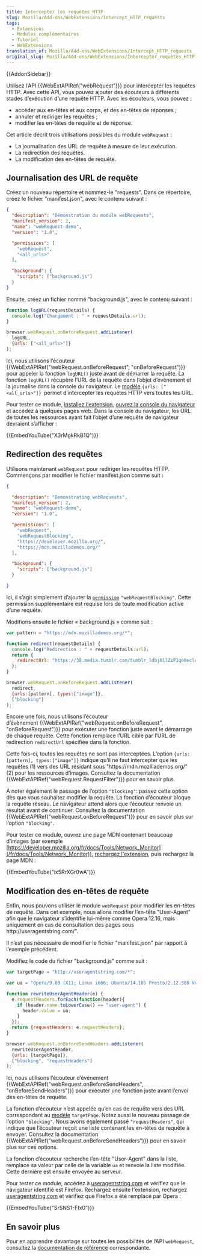 ```yaml
---
title: Intercepter les requêtes HTTP
slug: Mozilla/Add-ons/WebExtensions/Intercept_HTTP_requests
tags:
  - Extensions
  - Modules complémentaires
  - Tutoriel
  - WebExtensions
translation_of: Mozilla/Add-ons/WebExtensions/Intercept_HTTP_requests
original_slug: Mozilla/Add-ons/WebExtensions/Intercepter_requêtes_HTTP
---
```

{{AddonSidebar}}

Utilisez l’API {{WebExtAPIRef("webRequest")}} pour intercepter les requêtes HTTP. Avec cette API, vous pouvez ajouter des écouteurs à différents stades d’exécution d’une requête HTTP. Avec les écouteurs, vous pouvez :

- accéder aux en-têtes et aux corps, et des en-têtes de réponses ;
- annuler et rediriger les requêtes ;
- modifier les en-têtes de requête et de réponse.

Cet article décrit trois utilisations possibles du module `webRequest` :

- La journalisation des URL de requête à mesure de leur exécution.
- La redirection des requêtes.
- La modification des en-têtes de requête.

## Journalisation des URL de requête

Créez un nouveau répertoire et nommez-le "requests". Dans ce répertoire, créez le fichier "manifest.json", avec le contenu suivant :

```json
{
  "description": "Démonstration du module webRequests",
  "manifest_version": 2,
  "name": "webRequest-demo",
  "version": "1.0",

  "permissions": [
    "webRequest",
    "<all_urls>"
  ],

  "background": {
    "scripts": ["background.js"]
  }
}
```

Ensuite, créez un fichier nommé "background.js", avec le contenu suivant :

```js
function logURL(requestDetails) {
  console.log("Chargement : " + requestDetails.url);
}

browser.webRequest.onBeforeRequest.addListener(
  logURL,
  {urls: ["<all_urls>"]}
);
```

Ici, nous utilisons l’écouteur {{WebExtAPIRef("webRequest.onBeforeRequest", "onBeforeRequest")}} pour appeler la fonction `logURL()` juste avant de démarrer la requête. La fonction `logURL()` récupère l’URL de la requête dans l’objet d’évènement et la journalise dans la console du navigateur. Le [modèle](/fr/Add-ons/WebExtensions/Match_patterns) `{urls: ["<all_urls>"]} `permet d’intercepter les requêtes HTTP vers toutes les URL.

Pour tester ce module, [installez l'extension](/fr/Add-ons/WebExtensions/Temporary_Installation_in_Firefox), [ouvrez la console du navigateur](/fr/docs/Tools/Browser_Console) et accédez à quelques pages web. Dans la console du navigateur, les URL de toutes les ressources ayant fait l’objet d’une requête de navigateur devraient s’afficher :

{{EmbedYouTube("X3rMgkRkB1Q")}}

## Redirection des requêtes

Utilisons maintenant `webRequest` pour rediriger les requêtes HTTP. Commençons par modifier le fichier manifest.json comme suit :

```json
{

  "description": "Demonstrating webRequests",
  "manifest_version": 2,
  "name": "webRequest-demo",
  "version": "1.0",

  "permissions": [
    "webRequest",
    "webRequestBlocking",
    "https://developer.mozilla.org/",
    "https://mdn.mozillademos.org/"
  ],

  "background": {
    "scripts": ["background.js"]
  }

}
```

Ici, il s’agit simplement d’ajouter la [`permission`](/fr/docs/Mozilla/Add-ons/WebExtensions/manifest.json/permissions) `"webRequestBlocking"`. Cette permission supplémentaire est requise lors de toute modification active d’une requête.

Modifions ensuite le fichier « background.js » comme suit :

```js
var pattern = "https://mdn.mozillademos.org/*";

function redirect(requestDetails) {
  console.log("Redirection : " + requestDetails.url);
  return {
    redirectUrl: "https://38.media.tumblr.com/tumblr_ldbj01lZiP1qe0eclo1_500.gif"
  };
}

browser.webRequest.onBeforeRequest.addListener(
  redirect,
  {urls:[pattern], types:["image"]},
  ["blocking"]
);
```

Encore une fois, nous utilisons l’écouteur d’évènement {{WebExtAPIRef("webRequest.onBeforeRequest", "onBeforeRequest")}} pour exécuter une fonction juste avant le démarrage de chaque requête. Cette fonction remplace l’URL cible par l’URL de redirection `redirectUrl` spécifiée dans la fonction.

Cette fois-ci, toutes les requêtes ne sont pas interceptées. L’option `{urls:[pattern], types:["image"]}` indique qu’il ne faut intercepter que les requêtes (1) vers des URL résidant sous "https\://mdn.mozillademos.org/" (2) pour les ressources d’images. Consultez la documentation {{WebExtAPIRef("webRequest.RequestFilter")}} pour en savoir plus.

À noter également le passage de l’option `"blocking"`: passez cette option dès que vous souhaitez modifier la requête. La fonction d’écouteur bloque la requête réseau. Le navigateur attend alors que l’écouteur renvoie un résultat avant de continuer. Consultez la documentation {{WebExtAPIRef("webRequest.onBeforeRequest")}} pour en savoir plus sur l’option `"blocking"`.

Pour tester ce module, ouvrez une page MDN contenant beaucoup d’images (par exemple [https://developer.mozilla.org/fr/docs/Tools/Network_Monitor](/fr/docs/Tools/Network_Monitor)), [rechargez l'extension](/fr/Add-ons/WebExtensions/Temporary_Installation_in_Firefox#Reloading_a_temporary_add-on), puis rechargez la page MDN :

{{EmbedYouTube("ix5RrXGr0wA")}}

## Modification des en-têtes de requête

Enfin, nous pouvons utiliser le module `webRequest` pour modifier les en-têtes de requête. Dans cet exemple, nous allons modifier l’en-tête "User-Agent" afin que le navigateur s’identifie lui-même comme Opera 12.16, mais uniquement en cas de consultation des pages sous http\://useragentstring.com/".

Il n’est pas nécessaire de modifier le fichier "manifest.json" par rapport à l’exemple précédent.

Modifiez le code du fichier "background.js" comme suit :

```js
var targetPage = "http://useragentstring.com/*";

var ua = "Opera/9.80 (X11; Linux i686; Ubuntu/14.10) Presto/2.12.388 Version/12.16";

function rewriteUserAgentHeader(e) {
  e.requestHeaders.forEach(function(header){
    if (header.name.toLowerCase() == "user-agent") {
      header.value = ua;
    }
  });
  return {requestHeaders: e.requestHeaders};
}

browser.webRequest.onBeforeSendHeaders.addListener(
  rewriteUserAgentHeader,
  {urls: [targetPage]},
  ["blocking", "requestHeaders"]
);
```

Ici, nous utilisons l’écouteur d’évènement {{WebExtAPIRef("webRequest.onBeforeSendHeaders", "onBeforeSendHeaders")}} pour exécuter une fonction juste avant l’envoi des en-têtes de requête.

La fonction d’écouteur n’est appelée qu’en cas de requête vers des URL correspondant au [modèle](</fr /Add-ons/WebExtensions/Match_patterns>) `targetPage`. Notez aussi le nouveau passage de l’option `"blocking"`. Nous avons également passé `"requestHeaders"`, qui indique que l’écouteur reçoit une liste contenant les en-têtes de requête à envoyer. Consultez la documentation {{WebExtAPIRef("webRequest.onBeforeSendHeaders")}} pour en savoir plus sur ces options.

La fonction d’écouteur recherche l’en-tête "User-Agent" dans la liste, remplace sa valeur par celle de la variable `ua` et renvoie la liste modifiée. Cette dernière est ensuite envoyée au serveur.

Pour tester ce module, accédez à [useragentstring.com](http://useragentstring.com/) et vérifiez que le navigateur identifié est Firefox. Rechargez ensuite l'extension, rechargez [useragentstring.com](http://useragentstring.com/) et vérifiez que Firefox a été remplacé par Opera :

{{EmbedYouTube("SrSNS1-FIx0")}}

## En savoir plus

Pour en apprendre davantage sur toutes les possibilités de l’API `webRequest`, consultez la [documentation de référence](/fr/Add-ons/WebExtensions/API/WebRequest) correspondante.

